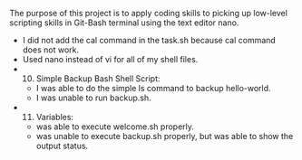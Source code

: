 The purpose of this project is to apply coding skills to picking up low-level scripting skills in Git-Bash terminal using the text editor nano.

- I did not add the cal command in the task.sh because cal command does not work.
- Used nano instead of vi for all of my shell files.
- 10. Simple Backup Bash Shell Script:
	- I was able to do the simple ls command to backup hello-world.
	- I was unable to run backup.sh.
- 11. Variables:
	- was able to execute welcome.sh properly.
	- was unable to execute backup.sh properly, but was able to show the output status.
